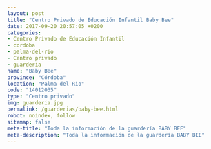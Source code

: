 ```yaml
---
layout: post
title: "Centro Privado de Educación Infantil Baby Bee"
date: 2017-09-20 20:57:05 +0200
categories:
- Centro Privado de Educación Infantil
- cordoba
- palma-del-rio
- Centro privado
- guarderia
name: "Baby Bee"
province: "Córdoba"
location: "Palma del Rio"
code: "14012035"
type: "Centro privado"
img: guarderia.jpg
permalink: /guarderias/baby-bee.html
robot: noindex, follow
sitemap: false
meta-title: "Toda la información de la guardería BABY BEE"
meta-description: "Toda la información de la guardería BABY BEE"
---
```

